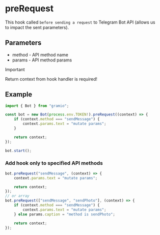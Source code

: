 # preRequest

This hook called `before sending a request` to Telegram Bot API (allows us to impact the sent parameters).

## Parameters

-   method - API method name
-   params - API method params

> [!IMPORTANT]
> Return context from hook handler is required!

## Example

```ts twoslash
import { Bot } from "gramio";

const bot = new Bot(process.env.TOKEN!).preRequest((context) => {
    if (context.method === "sendMessage") {
        context.params.text = "mutate params";
    }

    return context;
});

bot.start();
```

### Add hook only to specified API methods

```ts
bot.preRequest("sendMessage", (context) => {
    context.params.text = "mutate params";

    return context;
});
// or array
bot.preRequest(["sendMessage", "sendPhoto"], (context) => {
    if (context.method === "sendMessage") {
        context.params.text = "mutate params";
    } else params.caption = "method is sendPhoto";

    return context;
});
```
